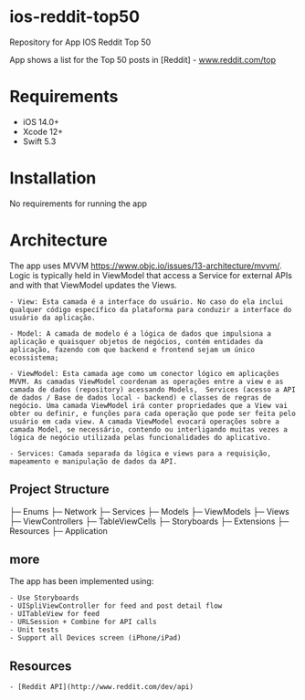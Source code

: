 # ios-reddit-top50
Repository for App IOS Reddit Top 50

App shows a list for the Top 50 posts in [Reddit] - www.reddit.com/top

# Requirements

- iOS 14.0+
- Xcode 12+
- Swift 5.3

# Installation

No requirements for running the app

# Architecture 

The app uses MVVM https://www.objc.io/issues/13-architecture/mvvm/. Logic is typically held in ViewModel that access a Service for external APIs and with that ViewModel updates the Views.

    - View: Esta camada é a interface do usuário. No caso do ela inclui qualquer código específico da plataforma para conduzir a interface do usuário da aplicação.

    - Model: A camada de modelo é a lógica de dados que impulsiona a aplicação e quaisquer objetos de negócios, contém entidades da aplicação, fazendo com que backend e frontend sejam um único ecossistema;

    - ViewModel: Esta camada age como um conector lógico em aplicações MVVM. As camadas ViewModel coordenam as operações entre a view e as camada de dados (repository) acessando Models,  Services (acesso a API de dados / Base de dados local - backend) e classes de regras de negócio. Uma camada ViewModel irá conter propriedades que a View vai obter ou definir, e funções para cada operação que pode ser feita pelo usuário em cada view. A camada ViewModel evocará operações sobre a camada Model, se necessário, contendo ou interligando muitas vezes a lógica de negócio utilizada pelas funcionalidades do aplicativo.

    - Services: Camada separada da lógica e views para a requisição, mapeamento e manipulação de dados da API.
    
## Project Structure

  ├─ Enums
  ├─ Network
    ├─ Services
  ├─ Models
  ├─ ViewModels
  ├─ Views
    ├─ ViewControllers
    ├─ TableViewCells
    ├─ Storyboards
  ├─ Extensions
  ├─ Resources
  ├─ Application  


## more
The app has been implemented using:
    
    - Use Storyboards
    - UISpliViewController for feed and post detail flow
    - UITableView for feed
    - URLSession + Combine for API calls
    - Unit tests 
    - Support all Devices screen (iPhone/iPad)

## Resources

    - [Reddit API](http://www.reddit.com/dev/api)
